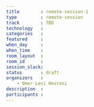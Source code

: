 ```yaml
---
title        : remote-session-1
type         : remote-session
track        : TBD
technology   :
categories   :
featured     :
when_day     :
when_time    :
room_layout  :
room_id      :
session_slack:
status       : draft
organizers   :
    - Omer Levi Hevroni
description  :
participants :
---
```

